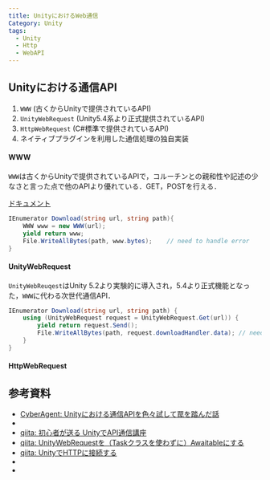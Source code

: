 ```yaml
---
title: UnityにおけるWeb通信
Category: Unity
tags:
  - Unity
  - Http
  - WebAPI
---
```



## Unityにおける通信API

1. `WWW` (古くからUnityで提供されているAPI)
2. `UnityWebRequest` (Unity5.4系より正式提供されているAPI)
3. `HttpWebRequest` (C#標準で提供されているAPI)
4. ネイティブプラグインを利用した通信処理の独自実装


#### WWW
`WWW`は古くからUnityで提供されているAPIで，コルーチンとの親和性や記述の少なさと言った点で他のAPIより優れている．GET，POSTを行える．

[ドキュメント](https://docs.unity3d.com/ja/2023.2/ScriptReference/WWW.html)

```cs
IEnumerator Download(string url, string path){
    WWW www = new WWW(url);
    yield return www;
    File.WriteAllBytes(path, www.bytes);    // need to handle error
}
```


#### UnityWebRequest
`UnityWebReuqest`はUnity 5.2より実験的に導入され，5.4より正式機能となった，`WWW`に代わる次世代通信API．

```cs
IEnumerator Download(string url, string path) {
    using (UnityWebRequest request = UnityWebRequest.Get(url)) {
        yield return request.Send();
        File.WriteAllBytes(path, request.downloadHandler.data); // need to handle error
    }
}
```


#### HttpWebRequest





## 参考資料

- [CyberAgent: Unityにおける通信APIを色々試して罠を踏んだ話](https://developers.cyberagent.co.jp/blog/archives/6649/)
- []()
- [qiita: 初心者が送る UnityでAPI通信講座](https://qiita.com/pchan52/items/feca16ea98289ec31c65)
- [qiita: UnityWebRequestを（Taskクラスを使わずに）Awaitableにする](https://qiita.com/k7a/items/80984aaf4abae180816c)
- [qiita: UnityでHTTPに接続する](https://qiita.com/ponchan/items/65aeb43e8fea8da0bcac)
- []()
- []()
